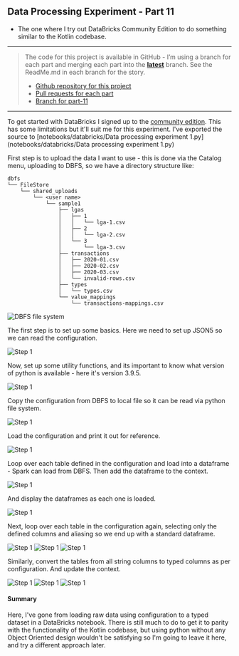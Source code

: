 Data Processing Experiment - Part 11
---
- The one where I try out DataBricks Community Edition to do something similar to the Kotlin codebase. 

---

> The code for this project is available in GitHub - I’m using a branch for each part and merging each part into the **[latest](https://github.com/prule/data-processing-experiment/tree/latest)** branch. See the ReadMe.md in each branch for the story.
>
> - [Github repository for this project](https://github.com/prule/data-processing-experiment/)
> - [Pull requests for each part](https://github.com/prule/data-processing-experiment/pulls?q=is%3Apr+is%3Aclosed) 
> - [Branch for part-11](https://github.com/prule/data-processing-experiment/tree/part-11)

---

To get started with DataBricks I signed up to the [community edition](https://docs.databricks.com/en/getting-started/community-edition.html). This has some limitations but it'll suit me for this experiment. I've exported the source to [notebooks/databricks/Data processing experiment 1.py](notebooks/databricks/Data processing experiment 1.py)

First step is to upload the data I want to use - this is done via the Catalog menu, uploading to DBFS, so we have a directory structure like:

```text
dbfs
└── FileStore
    └── shared_uploads
        └── <user name>
            └── sample1
                ├── lgas
                │   ├── 1
                │   │   └── lga-1.csv
                │   ├── 2
                │   │   └── lga-2.csv
                │   └── 3
                │       └── lga-3.csv
                ├── transactions
                │   ├── 2020-01.csv
                │   ├── 2020-02.csv
                │   ├── 2020-03.csv
                │   └── invalid-rows.csv
                ├── types
                │   └── types.csv
                └── value_mappings
                    └── transactions-mappings.csv
```
![DBFS file system](docs/dbfs-dir-list.png)

The first step is to set up some basics. Here we need to set up JSON5 so we can read the configuration.

![Step 1](docs/1.png)

Now, set up some utility functions, and its important to know what version of python is available - here it's version 3.9.5.

![Step 1](docs/2.png)

Copy the configuration from DBFS to local file so it can be read via python file system.

![Step 1](docs/3.png)

Load the configuration and print it out for reference.

![Step 1](docs/4.png)

Loop over each table defined in the configuration and load into a dataframe - Spark can load from DBFS. Then add the dataframe to the context.

![Step 1](docs/5.png)

And display the dataframes as each one is loaded.

![Step 1](docs/6.png)

Next, loop over each table in the configuration again, selecting only the defined columns and aliasing so we end up with a standard dataframe.

![Step 1](docs/7.png)
![Step 1](docs/8.png)
![Step 1](docs/9.png)

Similarly, convert the tables from all string columns to typed columns as per configuration. And update the context.

![Step 1](docs/10.png)
![Step 1](docs/11.png)
![Step 1](docs/12.png)

#### Summary

Here, I've gone from loading raw data using configuration to a typed dataset in a DataBricks notebook. There is still much to do to get it to parity with the functionality of the Kotlin codebase, but using python without any Object Oriented design wouldn't be satisfying so I'm going to leave it here, and try a different approach later.